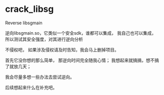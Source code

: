# crack_libsg
 Reverse libsgmain
 
 
逆向libsgmain.so，它类似一个安全sdk，谁都可以集成，  我自己也可以集成， 所以测试其安全强度，对其进行逆向分析 

不侵权吧， 如果涉及侵权请及时告知，我会马上删掉项目。


首先它没你想的那么简单， 那逆向时间完全随我心情； 我想起来就搞搞，想不搞了就放几天；

我会尽量多想一些办法去尝试逆向。

后续想起来什么在补充吧。




